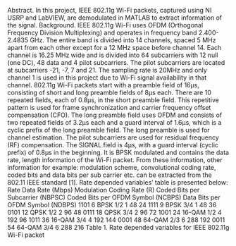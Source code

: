 Abstract. In this project, IEEE 802.11g Wi-Fi packets, captured using NI USRP and LabVIEW, are demodulated in MATLAB to extract information of the signal.
Background. IEEE 802.11g Wi-Fi uses OFDM (Orthogonal Frequency Division Multiplexing) and operates in frequency band 2.400-2.4835 GHz. The entire band is divided into 14 channels, spaced 5 MHz apart from each other except for a 12 MHz space before channel 14. Each channel is 16.25 MHz wide and is divided into 64 subcarriers with 12 null (one DC), 48 data and 4 pilot subcarriers. The pilot subcarriers are located at subcarriers -21, -7, 7 and 21. The sampling rate is 20MHz and only channel 1 is used in this project due to Wi-Fi signal availability in that channel.
802.11g Wi-Fi packets start with a preamble field of 16µs, consisting of short and long preamble fields of 8µs each. There are 10 repeated fields, each of 0.8µs, in the short preamble field. This repetitive pattern is used for frame synchronization and carrier frequency offset compensation (CFO). The long preamble field uses OFDM and consists of two repeated fields of 3.2µs each and a guard interval of 1.6µs, which is a cyclic prefix of the long preamble field. The long preamble is used for channel estimation. The pilot subcarriers are used for residual frequency (RF) compensation.
The SIGNAL field is 4µs, with a guard interval (cyclic prefix) of 0.8µs in the beginning. It is BPSK modulated and contains the data rate, length information of the Wi-Fi packet. From these information, other information for example: modulation scheme, convolutional coding rate, coded bits and data bits per sub carrier etc. can be extracted from the 802.11 IEEE standard [1]. Rate depended variables’ table is presented below:
Rate	Data Rate
(Mbps)	Modulation	Coding Rate
(R)	Coded Bits per Subcarrier
(NBPSC)	Coded Bits per OFDM Symbol
(NCBPS)	Data Bits per OFDM Symbol
(NDBPS)
1101	6	BPSK	1/2	1	48	24
1111	9	BPSK	3/4	1	48	36
0101	12	QPSK	1/2	2	96	48
0111	18	QPSK	3/4	2	96	72
1001	24	16-QAM	1/2	4	192	96
1011	36	16-QAM	3/4	4	192	144
0001	48	64-QAM	2/3	6	288	192
0011	54	64-QAM	3/4	6	288	216
Table 1. Rate depended variables for IEEE 802.11g Wi-Fi packet
